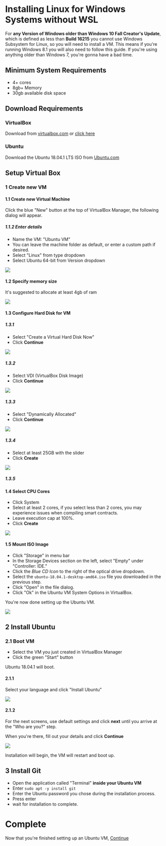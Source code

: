 # Installing Linux for Windows Systems without WSL
For **any Version of Windows older than Windows 10 Fall Creator's Update**, which is defined as less than **Build 16215** you cannot use Windows Subsystem for Linux, so you will need to install a VM. This means if you're running Windows 8.1 you will also need to follow this guide. If you're using anything older than Windows 7, you're gonna have a bad time. 

## Minimum System Requirements
- 4+ cores
- 8gb+ Memory 
- 30gb available disk space

## Download Requirements

### VirtualBox

Download from [virtualbox.com](https://www.virtualbox.org/wiki/Downloads) or [click here](https://download.virtualbox.org/virtualbox/6.0.2/VirtualBox-6.0.2-128162-Win.exe)

### Ubuntu

Download the Ubuntu 18.04.1 LTS ISO from [Ubuntu.com](https://www.ubuntu.com/download/desktop/thank-you?country=US&version=18.04.1&architecture=amd64)

## Setup Virtual Box

### 1 Create new VM

#### 1.1 Create new Virtual Machine

Click the blue "New" button at the top of VirtualBox Manager, the following dialog will appear.

##### 1.1.2 Enter details

- Name the VM: "Ubuntu VM"
- You can leave the machine folder as default, or enter a custom path if desired. 
- Select "Linux" from type dropdown
- Select Ubuntu 64-bit from Version dropdown

![](https://cdn.pbrd.co/images/HXZyTAY.png)

#### 1.2 Specify memory size

It's suggested to allocate at least 4gb of ram 

![](https://cdn.pbrd.co/images/HXZQuMi.jpg)

#### 1.3 Configure Hard Disk for VM

##### 1.3.1

- Select "Create a Virtual Hard Disk Now" 
- Click **Continue** 

![](https://cdn.pbrd.co/images/HXZR9RO.jpg)

##### 1.3.2

- Select VDI (VirtualBox Disk Image)
- Click **Continue**

![](https://cdn.pbrd.co/images/HXZRBFJ.jpg)

##### 1.3.3

- Select "Dynamically Allocated"
- Click **Continue**

![](https://cdn.pbrd.co/images/HXZS3Ot.jpg)

##### 1.3.4

- Select at least 25GB with the slider
- Click **Create**

![](https://cdn.pbrd.co/images/HXZSdP8.jpg)

##### 1.3.5

#### 1.4 Select CPU Cores
- Click System
- Select at least 2 cores, if you select less than 2 cores, you may experience issues when compiling smart contracts. 
- Leave execution cap at 100%. 
- Click **Create**

![](https://cdn.pbrd.co/images/HXZSkhJ.jpg)

#### 1.5 Mount ISO Image

- Click "Storage" in menu bar
- In the Storage Devices section on the left, select "Empty" under "Controller: IDE." 
- Click the *Blue CD Icon* to the right of the optical drive dropdown. 
- Select the `ubuntu-18.04.1-desktop-amd64.iso` file you downloaded in the previous step. 
- Click "Open" in the file dialog. 
- Click "Ok" in the Ubuntu VM System Options in VirtualBox. 

You're now done setting up the Ubuntu VM. 

![](https://cdn.pbrd.co/images/HXZSsh4.jpg)



## 2 Install Ubuntu

### 2.1 Boot VM
- Select the VM you just created in VirtualBox Manager
- Click the green "Start" button

Ubuntu 18.04.1 will boot.

#### 2.1.1

Select your language and click "Install Ubuntu"

![](https://cdn.pbrd.co/images/HXZSClc.jpg)

#### 2.1.2

For the next screens, use default settings and click **next** until you arrive at the "Who are you?" step. 

When you're there, fill out your details and click **Continue**

![](https://cdn.pbrd.co/images/HXZSLNy.jpg)

Installation will begin, the VM will restart and boot up.

## 3 Install Git

- Open the application called "Terminal" **inside your Ubuntu VM**
- Enter `sudo apt -y install git` 
- Enter the Ubuntu password you chose during the installation process. 
- Press enter
- wait for installation to complete.

# Complete

Now that you're finished setting up an Ubuntu VM, [Continue](instructions.md)